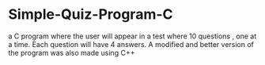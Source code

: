 # Simple-Quiz-Program-C
a C program where the user will appear in a test where 10 questions , one at a time. Each question will have 4 answers. A modified and better version of the program was also made using C++
